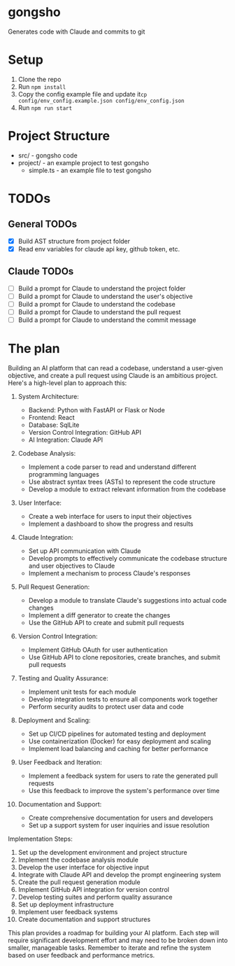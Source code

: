 # gongsho
Generates code with Claude and commits to git

# Setup
1. Clone the repo
2. Run `npm install`
3. Copy the config example file and update it`cp config/env_config.example.json config/env_config.json`
4. Run `npm run start`

# Project Structure
- src/ - gongsho code
- project/ - an example project to test gongsho
   - simple.ts - an example file to test gongsho

# TODOs
## General TODOs
   - [x] Build AST structure from project folder
   - [x] Read env variables for claude api key, github token, etc.

## Claude TODOs
   - [ ] Build a prompt for Claude to understand the project folder
   - [ ] Build a prompt for Claude to understand the user's objective
   - [ ] Build a prompt for Claude to understand the codebase
   - [ ] Build a prompt for Claude to understand the pull request
   - [ ] Build a prompt for Claude to understand the commit message

# The plan
Building an AI platform that can read a codebase, understand a user-given objective, and create a pull request using Claude is an ambitious project. Here's a high-level plan to approach this:

1. System Architecture:
   - Backend: Python with FastAPI or Flask or Node
   - Frontend: React
   - Database: SqlLite
   - Version Control Integration: GitHub API
   - AI Integration: Claude API

2. Codebase Analysis:
   - Implement a code parser to read and understand different programming languages
   - Use abstract syntax trees (ASTs) to represent the code structure
   - Develop a module to extract relevant information from the codebase

3. User Interface:
   - Create a web interface for users to input their objectives
   - Implement a dashboard to show the progress and results

4. Claude Integration:
   - Set up API communication with Claude
   - Develop prompts to effectively communicate the codebase structure and user objectives to Claude
   - Implement a mechanism to process Claude's responses

5. Pull Request Generation:
   - Develop a module to translate Claude's suggestions into actual code changes
   - Implement a diff generator to create the changes
   - Use the GitHub API to create and submit pull requests

6. Version Control Integration:
   - Implement GitHub OAuth for user authentication
   - Use GitHub API to clone repositories, create branches, and submit pull requests

7. Testing and Quality Assurance:
   - Implement unit tests for each module
   - Develop integration tests to ensure all components work together
   - Perform security audits to protect user data and code

8. Deployment and Scaling:
   - Set up CI/CD pipelines for automated testing and deployment
   - Use containerization (Docker) for easy deployment and scaling
   - Implement load balancing and caching for better performance

9. User Feedback and Iteration:
   - Implement a feedback system for users to rate the generated pull requests
   - Use this feedback to improve the system's performance over time

10. Documentation and Support:
    - Create comprehensive documentation for users and developers
    - Set up a support system for user inquiries and issue resolution

Implementation Steps:

1. Set up the development environment and project structure
2. Implement the codebase analysis module
3. Develop the user interface for objective input
4. Integrate with Claude API and develop the prompt engineering system
5. Create the pull request generation module
6. Implement GitHub API integration for version control
7. Develop testing suites and perform quality assurance
8. Set up deployment infrastructure
9. Implement user feedback systems
10. Create documentation and support structures

This plan provides a roadmap for building your AI platform. Each step will require significant development effort and may need to be broken down into smaller, manageable tasks. Remember to iterate and refine the system based on user feedback and performance metrics.

